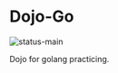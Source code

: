 # Dojo-Go

![status-main](https://github.com/nsuthison/dojo-go/workflows/status-main/badge.svg?branch=main)

Dojo for golang practicing.
